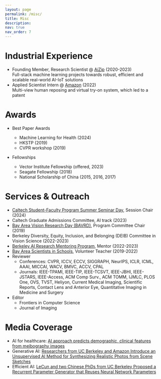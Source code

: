 ```yaml
---
layout: page
permalink: /misc/
title: Misc
description: 
nav: true
nav_order: 7
---
```


<div class="publications">
<h1>Industrial Experience</h1>
</div>

* Founding Member, Research Scientist @ [AiZip](https://aizip.com/) (2020-2023) <br>Full-stack machine learning projects towards robust, efficient and scalable real-world AI-IoT solutions
* Applied Scientist Intern @ [Amazon](https://www.amazon.science/) (2022)
<br>Multi-view  human reposing and  virtual try-on system, which led to a patent

<div class="publications">
<h1>Awards</h1>
</div>

* Best Paper Awards
  * Machine Learning for Health (2024)
  * HKSTP (2019)
  * CVPR workshop (2019)

* Fellowships
  * Vector Institute Fellowship (offered, 2023)
  * Seagate Fellowship (2018)
  * National Scholarship of China (2015, 2016, 2017)

<div class="publications">
<h1>Services &amp; Outreach</h1>
</div>

* [Caltech Student-Faculty Program Summer Seminar Day](https://sfp.caltech.edu/undergraduate-research/programs/surf), Session Chair (2024)
* Caltech Graduate Admissions Committee, AI track (2023)
* [Bay Area Vision Research Day (BAVRD)](https://vision.berkeley.edu/events/bavrd), Program Committee Chair (2019)
* Berkeley Diversity, Equity, Inclusion, and Belonging (DEIB) Committee in Vision Science (2022-2023)
* [Berkeley AI Research Mentoring Program](https://bair.berkeley.edu/reu.html), Mentor (2022-2023)
* [Bay Area Scientists in Schools](https://crscience.org/volunteers/aboutbasis), Volunteer Teacher (2019-2022)
* Reviewer
    * Conferences: CVPR, ICCV, ECCV, SIGGRAPH, NeurIPS, ICLR, ICML, AAAI, MICCAI, WACV, BMVC, ACCV, CPAL
    * Journals: IEEE-TPAMI, IEEE-TIP, IEEE-TCSVT,  IEEE-JBHI, IEEE-JSTARS, IEEE-Access, ACM Comp Surv., ACM TOMM, IJMLC, PLOS One, OVS, TVST, Heliyon, Current Medical Imaging, Scientific Reports, Contact Lens and Anterior Eye, Quantitative Imaging in Medicine and Surgery
 * Editor
    * Frontiers in Computer Science
    * Journal of Imaging 

<div class="publications">
<h1>Media Coverage</h1>
</div>

* AI for healthcare: [AI approach predicts demographic, clinical features from meibography images
](https://www.healio.com/news/optometry/20221104/ai-approach-predicts-demographic-clinical-features-from-meibography-images)
* Generative AI: [Researchers from UC Berkeley and Amazon Introduce an Unsupervised AI Method for Synthesizing Realistic Photos from Scene Sketches](https://www.marktechpost.com/2022/09/06/researchers-from-uc-berkeley-and-amazon-introduce-an-unsupervised-ai-method-for-synthesizing-realistic-photos-from-scene-sketches/)
* Efficient AI: [LeCun and two Chinese PhDs from UC Berkeley Proposed a Recurrent Parameter Generator that Reuses Neural Network Parameters](https://www.sohu.com/a/479156513_473283)